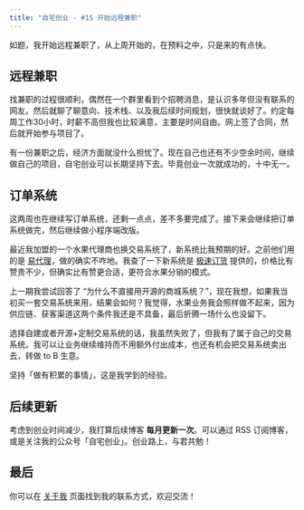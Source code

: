 ```yaml
---
title: "自宅创业 - #15 开始远程兼职"
---
```


如题，我开始远程兼职了，从上周开始的，在预料之中，只是来的有点快。


## 远程兼职

找兼职的过程很顺利，偶然在一个群里看到个招聘消息，是认识多年但没有联系的网友。然后就聊了聊意向、技术栈、以及我后续时间规划，很快就谈好了。约定每周工作30小时，时薪不高但我也比较满意，主要是时间自由。网上签了合同，然后就开始参与项目了。

有一份兼职之后，经济方面就没什么担忧了。现在自己也还有不少空余时间，继续做自己的项目，自宅创业可以长期坚持下去。毕竟创业一次就成功的，十中无一。


## 订单系统

这两周也在继续写订单系统，还剩一点点，差不多要完成了。接下来会继续把订单系统做完，然后继续做小程序端改版。

最近我加盟的一个水果代理商也换交易系统了，新系统比我预期的好。之前他们用的是 [易代理](https://xd.cx/)，做的确实不咋地。我查了一下新系统是 [极速订货](http://jisudinghuo.com/) 提供的，价格比有赞贵不少，但确实比有赞更合适，更符合水果分销的模式。

上一期我尝试回答了 “为什么不直接用开源的商城系统？”，现在我想，如果我当初买一套交易系统来用，结果会如何？我觉得，水果业务我会照样做不起来，因为供应链、获客渠道这两个条件我还是不具备，最后折腾一场什么也没留下。

选择自建或者开源+定制交易系统的话，我虽然失败了，但我有了属于自己的交易系统。我可以让业务继续维持而不用额外付出成本，也还有机会把交易系统卖出去，转做 to B 生意。

坚持「做有积累的事情」，这是我学到的经验。


## 后续更新

考虑到创业时间减少，我打算后续博客 **每月更新一次**。可以通过 RSS 订阅博客，或是关注我的公众号「自宅创业」。创业路上，与君共勉！


## 最后

你可以在 [关于我](/about) 页面找到我的联系方式，欢迎交流！

